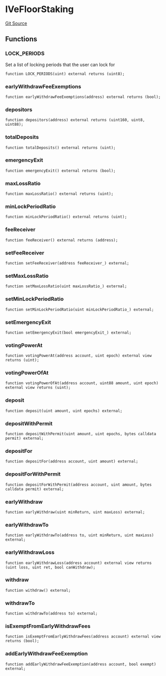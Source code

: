 # IVeFloorStaking
[Git Source](https://github.com/FloorDAO/floor-v2/blob/fce0c6edadd90eef36eb24d13cfb5b386eeb9d00/src/interfaces/staking/VeFloorStaking.sol)


## Functions
### LOCK_PERIODS

Set a list of locking periods that the user can lock for


```solidity
function LOCK_PERIODS(uint) external returns (uint8);
```

### earlyWithdrawFeeExemptions


```solidity
function earlyWithdrawFeeExemptions(address) external returns (bool);
```

### depositors


```solidity
function depositors(address) external returns (uint160, uint8, uint88);
```

### totalDeposits


```solidity
function totalDeposits() external returns (uint);
```

### emergencyExit


```solidity
function emergencyExit() external returns (bool);
```

### maxLossRatio


```solidity
function maxLossRatio() external returns (uint);
```

### minLockPeriodRatio


```solidity
function minLockPeriodRatio() external returns (uint);
```

### feeReceiver


```solidity
function feeReceiver() external returns (address);
```

### setFeeReceiver


```solidity
function setFeeReceiver(address feeReceiver_) external;
```

### setMaxLossRatio


```solidity
function setMaxLossRatio(uint maxLossRatio_) external;
```

### setMinLockPeriodRatio


```solidity
function setMinLockPeriodRatio(uint minLockPeriodRatio_) external;
```

### setEmergencyExit


```solidity
function setEmergencyExit(bool emergencyExit_) external;
```

### votingPowerAt


```solidity
function votingPowerAt(address account, uint epoch) external view returns (uint);
```

### votingPowerOfAt


```solidity
function votingPowerOfAt(address account, uint88 amount, uint epoch) external view returns (uint);
```

### deposit


```solidity
function deposit(uint amount, uint epochs) external;
```

### depositWithPermit


```solidity
function depositWithPermit(uint amount, uint epochs, bytes calldata permit) external;
```

### depositFor


```solidity
function depositFor(address account, uint amount) external;
```

### depositForWithPermit


```solidity
function depositForWithPermit(address account, uint amount, bytes calldata permit) external;
```

### earlyWithdraw


```solidity
function earlyWithdraw(uint minReturn, uint maxLoss) external;
```

### earlyWithdrawTo


```solidity
function earlyWithdrawTo(address to, uint minReturn, uint maxLoss) external;
```

### earlyWithdrawLoss


```solidity
function earlyWithdrawLoss(address account) external view returns (uint loss, uint ret, bool canWithdraw);
```

### withdraw


```solidity
function withdraw() external;
```

### withdrawTo


```solidity
function withdrawTo(address to) external;
```

### isExemptFromEarlyWithdrawFees


```solidity
function isExemptFromEarlyWithdrawFees(address account) external view returns (bool);
```

### addEarlyWithdrawFeeExemption


```solidity
function addEarlyWithdrawFeeExemption(address account, bool exempt) external;
```

